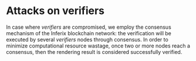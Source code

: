 # Attacks on verifiers

In case where _verifiers_ are compromised, we employ the consensus mechanism of the Inferix blockchain network: the verification will be executed by several _verifiers_ nodes through consensus. In order to minimize computational resource wastage, once two or more nodes reach a consensus, then the rendering result is considered successfully verified.